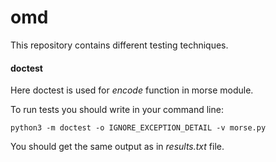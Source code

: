 # omd

This repository contains different testing techniques.

#### doctest

Here doctest is used for _encode_ function in morse module.

To run tests you should write in your command line:
```commandline
python3 -m doctest -o IGNORE_EXCEPTION_DETAIL -v morse.py
```
You should get the same output as in _results.txt_ file. 
